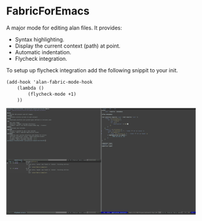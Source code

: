 # FabricForEmacs

A major mode for editing alan files. It provides:
- Syntax highlighting.
- Display the current context (path) at point.
- Automatic indentation.
- Flycheck integration.

To setup up flycheck integration add the following snippit to your init.

```Emacs Lisp
(add-hook 'alan-fabric-mode-hook
	(lambda ()
		(flycheck-mode +1)
	))
```

![screenshot](/screenshot.png)
